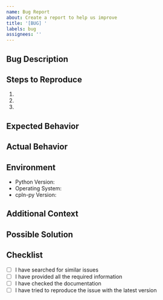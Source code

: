 ```yaml
---
name: Bug Report
about: Create a report to help us improve
title: '[BUG] '
labels: bug
assignees: ''
---
```


## Bug Description
<!-- A clear and concise description of what the bug is -->

## Steps to Reproduce
1. <!-- First step -->
2. <!-- Second step -->
3. <!-- And so on... -->

## Expected Behavior
<!-- What you expected to happen -->

## Actual Behavior
<!-- What actually happened -->

## Environment
- Python Version: <!-- e.g., 3.9.0 -->
- Operating System: <!-- e.g., macOS 12.0 -->
- cpln-py Version: <!-- e.g., 1.0.0 -->

## Additional Context
<!-- Add any other context about the problem here -->

## Possible Solution
<!-- If you have suggestions on how to fix the bug -->

## Checklist
- [ ] I have searched for similar issues
- [ ] I have provided all the required information
- [ ] I have checked the documentation
- [ ] I have tried to reproduce the issue with the latest version
